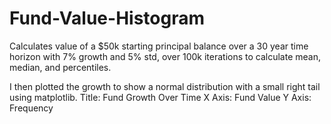 # Fund-Value-Histogram
Calculates value of a $50k starting principal balance over a 30 year time horizon with 7% growth and 5% std, over 100k iterations to calculate mean, median, and percentiles.

I then plotted the growth to show a normal distribution with a small right tail using matplotlib.
Title: Fund Growth Over Time
X Axis: Fund Value
Y Axis: Frequency
